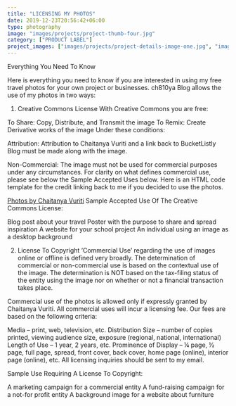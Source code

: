 ```yaml
---
title: "LICENSING MY PHOTOS"
date: 2019-12-23T20:56:42+06:00
type: photography
image: "images/projects/project-thumb-four.jpg"
category: ["PRODUCT LABEL"]
project_images: ["images/projects/project-details-image-one.jpg", "images/projects/project-details-image-two.jpg"]
---
```


Everything You Need To Know

Here is everything you need to know if you are interested in using my free travel photos for your own project or businesses. ch810ya Blog allows the use of my photos in two ways:

1. Creative Commons License
With Creative Commons you are free:

To Share: Copy, Distribute, and Transmit the image
To Remix: Create Derivative works of the image
Under these conditions:

Attribution: Attribution to Chaitanya Vuriti and a link back to BucketListly Blog must be made along with the image.

Non-Commercial: The image must not be used for commercial purposes under any circumstances. For clarity on what defines commercial use, please see below the Sample Accepted Uses below.
Here is an HTML code template for the credit linking back to me if you decided to use the photos.

<a href="https://www.ch810ya.com/" target="_blank">Photos by Chaitanya Vuriti</a>
Sample Accepted Use Of The Creative Commons License:

Blog post about your travel
Poster with the purpose to share and spread inspiration
A website for your school project
An individual using an image as a desktop background

2. License To Copyright
‘Commercial Use’ regarding the use of images online or offline is defined very broadly. The determination of commercial or non-commercial use is based on the contextual use of the image. The determination is NOT based on the tax-filing status of the entity using the image nor on whether or not a financial transaction takes place.

Commercial use of the photos is allowed only if expressly granted by Chaitanya Vuriti. All commercial uses will incur a licensing fee. Our fees are based on the following criteria:

Media – print, web, television, etc.
Distribution Size – number of copies printed, viewing audience size, exposure (regional, national, international)
Length of Use – 1 year, 2 years, etc.
Prominence of Display – ¼ page, ½ page, full page, spread, front cover, back cover, home page (online), interior page (online), etc.
All licensing inquiries should be sent to my email.

Sample Use Requiring A License To Copyright:

A marketing campaign for a commercial entity
A fund-raising campaign for a not-for profit entity
A background image for a website about furniture

